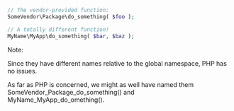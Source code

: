 <!-- .slide: data-background-image="resources/paint-your-wagon.gif" data-background-size="cover" data-background-position="center" -->

```php
// The vendor-provided function:
SomeVendor\Package\do_something( $foo );

// A totally different function!
MyName\MyApp\do_something( $bar, $baz );
```

Note:

Since they have different names relative to the global namespace, PHP has no issues.

As far as PHP is concerned, we might as well have named them SomeVendor_Package_do_something() and MyName_MyApp_do_omething().
